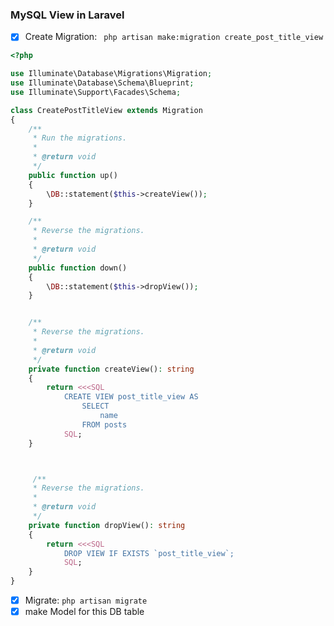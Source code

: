 ### MySQL View in Laravel
- [x] Create Migration: ``` php artisan make:migration create_post_title_view```
```php
<?php

use Illuminate\Database\Migrations\Migration;
use Illuminate\Database\Schema\Blueprint;
use Illuminate\Support\Facades\Schema;

class CreatePostTitleView extends Migration
{
    /**
     * Run the migrations.
     *
     * @return void
     */
    public function up()
    {
        \DB::statement($this->createView());
    }

    /**
     * Reverse the migrations.
     *
     * @return void
     */
    public function down()
    {
        \DB::statement($this->dropView());
    }


    /**
     * Reverse the migrations.
     *
     * @return void
     */
    private function createView(): string
    {
        return <<<SQL
            CREATE VIEW post_title_view AS
                SELECT
                    name
                FROM posts
            SQL;
    }



     /**
     * Reverse the migrations.
     *
     * @return void
     */
    private function dropView(): string
    {
        return <<<SQL
            DROP VIEW IF EXISTS `post_title_view`;
            SQL;
    }
}
```
- [x] Migrate: ```php artisan migrate```
- [x] make Model for this DB table
